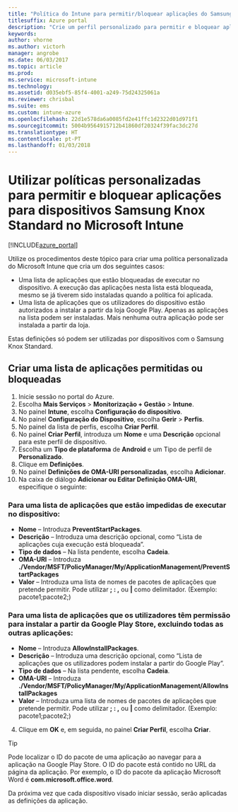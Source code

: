 ```yaml
---
title: "Política do Intune para permitir/bloquear aplicações do Samsung Knox"
titlesuffix: Azure portal
description: "Crie um perfil personalizado para permitir e bloquear aplicações para dispositivos Samsung Knox Standard.\""
keywords: 
author: vhorne
ms.author: victorh
manager: angrobe
ms.date: 06/03/2017
ms.topic: article
ms.prod: 
ms.service: microsoft-intune
ms.technology: 
ms.assetid: d035ebf5-85f4-4001-a249-75d24325061a
ms.reviewer: chrisbal
ms.suite: ems
ms.custom: intune-azure
ms.openlocfilehash: 22d1e578da6a0085fd2e41ffc1d2322d01d971f1
ms.sourcegitcommit: 5004b9564915712b41860df20324f39fac3dc27d
ms.translationtype: HT
ms.contentlocale: pt-PT
ms.lasthandoff: 01/03/2018
---
```

# <a name="use-custom-policies-to-allow-and-block-apps-for-samsung-knox-standard-devices-in-microsoft-intune"></a>Utilizar políticas personalizadas para permitir e bloquear aplicações para dispositivos Samsung Knox Standard no Microsoft Intune

[!INCLUDE[azure_portal](./includes/azure_portal.md)]

Utilize os procedimentos deste tópico para criar uma política personalizada do Microsoft Intune que cria um dos seguintes casos:

- Uma lista de aplicações que estão bloqueadas de executar no dispositivo. A execução das aplicações nesta lista está bloqueada, mesmo se já tiverem sido instaladas quando a política foi aplicada.
- Uma lista de aplicações que os utilizadores do dispositivo estão autorizados a instalar a partir da loja Google Play. Apenas as aplicações na lista podem ser instaladas. Mais nenhuma outra aplicação pode ser instalada a partir da loja.

Estas definições só podem ser utilizadas por dispositivos com o Samsung Knox Standard.

## <a name="create-an-allowed-or-blocked-app-list"></a>Criar uma lista de aplicações permitidas ou bloqueadas

1. Inicie sessão no portal do Azure.
2. Escolha **Mais Serviços** > **Monitorização + Gestão** > **Intune**.
3. No painel **Intune**, escolha **Configuração do dispositivo**.
2. No painel **Configuração do Dispositivo**, escolha **Gerir** > **Perfis**.
2. No painel da lista de perfis, escolha **Criar Perfil**.
3. No painel **Criar Perfil**, introduza um **Nome** e uma **Descrição** opcional para este perfil de dispositivo.
2. Escolha um **Tipo de plataforma** de **Android** e um Tipo de perfil de **Personalizado**.
3. Clique em **Definições**.
3. No painel **Definições de OMA-URI personalizadas**, escolha **Adicionar**.
4. Na caixa de diálogo **Adicionar ou Editar Definição OMA-URI**, especifique o seguinte:

### <a name="for-a-list-of-apps-that-are-blocked-from-running-on-the-device"></a>Para uma lista de aplicações que estão impedidas de executar no dispositivo:

- **Nome** – Introduza **PreventStartPackages**.
- **Descrição** – Introduza uma descrição opcional, como “Lista de aplicações cuja execução está bloqueada”.
-   **Tipo de dados** – Na lista pendente, escolha **Cadeia**.
-   **OMA-URI** – Introduza **./Vendor/MSFT/PolicyManager/My/ApplicationManagement/PreventStartPackages**
-   **Valor** – Introduza uma lista de nomes de pacotes de aplicações que pretende permitir. Pode utilizar **; : ,** ou **|** como delimitador. (Exemplo: pacote1;pacote2;)

### <a name="for-a-list-of-apps-that-users-are-allowed-to-install-from-the-google-play-store-while-excluding-all-other-apps"></a>Para uma lista de aplicações que os utilizadores têm permissão para instalar a partir da Google Play Store, excluindo todas as outras aplicações:
- **Nome** – Introduza **AllowInstallPackages**.
- **Descrição** – Introduza uma descrição opcional, como “Lista de aplicações que os utilizadores podem instalar a partir do Google Play”.
- **Tipo de dados** – Na lista pendente, escolha **Cadeia**.
- **OMA-URI** – Introduza **./Vendor/MSFT/PolicyManager/My/ApplicationManagement/AllowInstallPackages**
- **Valor** – Introduza uma lista de nomes de pacotes de aplicações que pretende permitir. Pode utilizar **; : ,** ou **|** como delimitador. (Exemplo: pacote1;pacote2;)

4. Clique em **OK** e, em seguida, no painel **Criar Perfil**, escolha **Criar**.

>[!TIP]
> Pode localizar o ID do pacote de uma aplicação ao navegar para a aplicação na Google Play Store. O ID do pacote está contido no URL da página da aplicação. Por exemplo, o ID do pacote da aplicação Microsoft Word é **com.microsoft.office.word**.

Da próxima vez que cada dispositivo visado iniciar sessão, serão aplicadas as definições da aplicação.


<!---## Assign the custom profile--->

